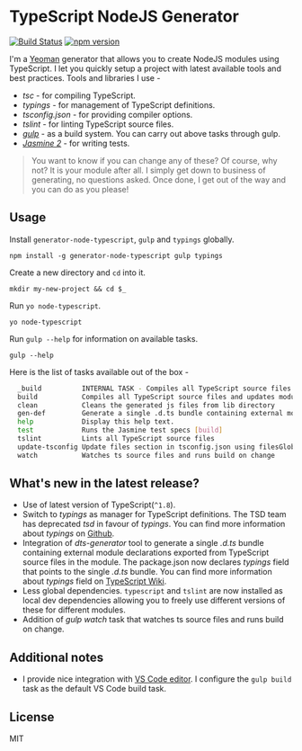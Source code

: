# TypeScript NodeJS Generator
[![Build Status](https://secure.travis-ci.org/ospatil/generator-node-typescript.png?branch=master)](https://travis-ci.org/ospatil/generator-node-typescript)
[![npm version](https://badge.fury.io/js/generator-node-typescript.svg)](http://badge.fury.io/js/generator-node-typescript)

I'm a [Yeoman](http://yeoman.io) generator that allows you to create NodeJS modules using TypeScript. I let you quickly setup a project with latest available tools and best practices.
Tools and libraries I use -
  - _tsc_ - for compiling TypeScript.
  - _typings_ - for management of TypeScript definitions.
  - _tsconfig.json_ - for providing compiler options.
  - _tslint_ - for linting TypeScript source files.
  - [_gulp_](http://gulpjs.com/) - as a build system. You can carry out above tasks through gulp.
  - [_Jasmine 2_](http://jasmine.github.io/2.3/introduction.html) - for writing tests.

>You want to know if you can change any of these? Of course, why not? It is your module after all. I simply get down to business of generating, no questions asked. Once done, I get out of the way and you can do as you please!

## Usage

Install `generator-node-typescript`, `gulp` and `typings` globally.

```
npm install -g generator-node-typescript gulp typings
```

Create a new directory and `cd` into it.

```
mkdir my-new-project && cd $_
```
Run `yo node-typescript`.
```
yo node-typescript
```
Run `gulp --help` for information on available tasks.
```
gulp --help
```
Here is the list of tasks available out of the box -
```sh
  _build          INTERNAL TASK - Compiles all TypeScript source files
  build           Compiles all TypeScript source files and updates module references
  clean           Cleans the generated js files from lib directory
  gen-def         Generate a single .d.ts bundle containing external module declarations exported from TypeScript module files
  help            Display this help text.
  test            Runs the Jasmine test specs [build]
  tslint          Lints all TypeScript source files
  update-tsconfig Update files section in tsconfig.json using filesGlob entries
  watch           Watches ts source files and runs build on change
```

## What's new in the latest release?
- Use of latest version of TypeScript(`^1.8`).
- Switch to _typings_ as manager for TypeScript definitions. The TSD team has deprecated _tsd_ in favour of _typings_. You can find more information about _typings_ on [Github](https://github.com/typings/typings).
- Integration of _dts-generator_ tool to generate a single _.d.ts_ bundle containing external module declarations exported from TypeScript source files in the module. The package.json now declares _typings_ field that points to the single _.d.ts_ bundle. You can find more information about _typings_ field on [TypeScript Wiki](https://github.com/Microsoft/TypeScript/wiki/Typings-for-npm-packages).
- Less global dependencies. `typescript` and `tslint` are now installed as local dev dependencies allowing you to freely use different versions of these for different modules.
- Addition of _gulp watch_ task that watches ts source files and runs build on change.

## Additional notes
- I provide nice integration with [VS Code editor](https://code.visualstudio.com/). I configure the `gulp build` task as the default VS Code build task.

## License

MIT
